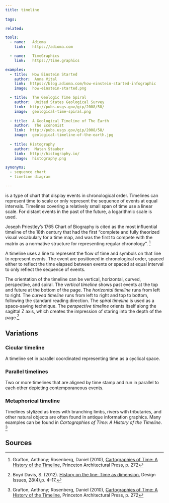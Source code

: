 ```yaml
---
title: timeline
  
tags:

related:

tools:
  - name:   Adioma
    link:   https://adioma.com

  - name:   TimeGraphics
    link:   https://time.graphics

examples:
  - title:  How Einstein Started
    author:  Anna Vital
    link:  https://blog.adioma.com/how-einstein-started-infographic
    image:  how-einstein-started.png

  - title:  The Geologic Time Spiral
    author:  United States Geological Survey
    link:  http://pubs.usgs.gov/gip/2008/58/
    image:  geological-time-spiral.png
  
  - title:  A Geological Timeline of The Earth
    author:  The Economist
    link:  http://pubs.usgs.gov/gip/2008/58/
    image:  geological-timeline-of-the-earth.jpg
  
  - title: Histography
    author:  Matan Stauber
    link:  http://histography.io/
    image:  histography.png

synonyms:
  - sequence chart
  - timeline diagram

---
```


is a type of chart that display events in chronological order. Timelines can represent time to scale or only represent the sequence of events at equal intervals. Timelines covering a relatively small span of time use a linear scale. For distant events in the past of the future, a logarithmic scale is used.
<!--more-->
Joseph Priestley’s 1765 Chart of Biography is cited as the most influential timeline of the 18th century that  had the first “complete and fully theorized visual vocabulary for a time map, and was the first to compete with the matrix as a normative structure for representing regular chronology”. [^grafton]

A timeline uses a line to represent the flow of time and symbols on that line to represent events. The event are positioned in chronological order, spaced either to reflect the time elapsed between events or spaced at equal interval to only reflect the sequence of events.

The orientation of the timeline can be vertical, horizontal, curved, perspective, and spiral.  The *vertical timeline* shows past events at the top and future at the bottom of the page. The *horizontal timeline* runs from left to right. The *curved timeline* runs from left to right and top to bottom, following the standard reading direction. The *spiral timeline* is used as a space-saving technique. The *perspective timeline* orients itself along the sagittal Z axis, which creates the impression of staring into the depth of the page.[^boyd]

## Variations

### Cicular timeline
A timeline set in parallel coordinated representing time as a cyclical space.

### Parallel timelines
Two or more timelines that are aligned by time stamp and run in parallel to each other depicting contemporaneous events.

### Metaphorical timeline
Timelines stylized as trees with branching limbs, rivers with tributaries, and other natural objects are often found in antique information graphics. Many examples can be found in *Cartographies of Time: A History of the Timeline*. [^grafton]

## Sources

[^grafton]: Grafton, Anthony; Rosenberg, Daniel (2010), [Cartographies of Time: A History of the Timeline](https://books.google.com/books?id=DqWqKVzipToC&printsec=frontcover&source=gbs_book_other_versions), Princeton Architectural Press, p. 272 
[^harris]: Robert L. Harris. 1999. [Information Graphics: A Comprehensive Illustrated Reference.]((https://books.google.com/books?id=LT1RXREvkGIC&printsec=frontcover)) Oxford University Press, Inc., New York, NY, USA. p. 917 
[^boyd]: Boyd Davis, S. (2012). [History on the line: Time as dimension.](https://www.mitpressjournals.org/doi/pdf/10.1162/DESI_a_00171) Design Issues, 28(4),p. 4–17.
